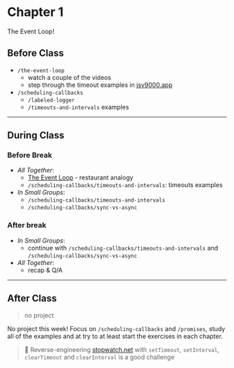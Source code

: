 # Chapter 1

The Event Loop!

## Before Class

- `/the-event-loop`
  - watch a couple of the videos
  - step through the timeout examples in [jsv9000.app](https://www.jsv9000.app/)
- `/scheduling-callbacks`
  - `/labeled-logger`
  - `/timeouts-and-intervals` examples

---

## During Class

### Before Break

- _All Together_:
  - [The Event Loop](https://www.youtube.com/watch?v=EI7sN1dDwcY) - restaurant analogy
  - `/scheduling-callbacks/timeouts-and-intervals`: timeouts examples
- _In Small Groups_:
  - `/scheduling-callbacks/timeouts-and-intervals`
  - `/scheduling-callbacks/sync-vs-async`

### After break

- _In Small Groups_:
  - continue with `/scheduling-callbacks/timeouts-and-intervals` and `/scheduling-callbacks/sync-vs-async`
- _All Together_:
  - recap & Q/A

---

## After Class

> no project

No project this week! Focus on `/scheduling-callbacks` and `/promises`, study all of the examples and at try to at least start the exercises in each chapter.

> 🐔 Reverse-engineering [stopwatch.net](https://stopwatch.net/) with `setTimeout`, `setInterval`, `clearTimeout` and `clearInterval` is a good challenge

